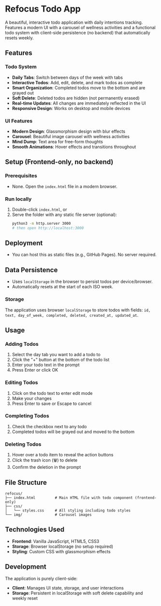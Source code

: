 # Refocus Todo App

A beautiful, interactive todo application with daily intentions tracking. Features a modern UI with a carousel of wellness activities and a functional todo system with client-side persistence (no backend) that automatically resets weekly.

## Features

### Todo System
- **Daily Tabs**: Switch between days of the week with tabs
- **Interactive Todos**: Add, edit, delete, and mark todos as complete
- **Smart Organization**: Completed todos move to the bottom and are grayed out
- **Soft Delete**: Deleted todos are hidden (not permanently erased)
- **Real-time Updates**: All changes are immediately reflected in the UI
- **Responsive Design**: Works on desktop and mobile devices

### UI Features
- **Modern Design**: Glassmorphism design with blur effects
- **Carousel**: Beautiful image carousel with wellness activities
- **Mind Dump**: Text area for free-form thoughts
- **Smooth Animations**: Hover effects and transitions throughout

## Setup (Frontend-only, no backend)

### Prerequisites
- None. Open the `index.html` file in a modern browser.

### Run locally
1. Double-click `index.html`, or
2. Serve the folder with any static file server (optional):
   ```bash
   python3 -m http.server 3000
   # then open http://localhost:3000
   ```

## Deployment

- You can host this as static files (e.g., GitHub Pages). No server required.

## Data Persistence

- Uses `localStorage` in the browser to persist todos per device/browser.
- Automatically resets at the start of each ISO week.

### Storage

The application uses browser `localStorage` to store todos with fields:
`id, text, day_of_week, completed, deleted, created_at, updated_at`.

## Usage

### Adding Todos
1. Select the day tab you want to add a todo to
2. Click the "+" button at the bottom of the todo list
3. Enter your todo text in the prompt
4. Press Enter or click OK

### Editing Todos
1. Click on the todo text to enter edit mode
2. Make your changes
3. Press Enter to save or Escape to cancel

### Completing Todos
1. Check the checkbox next to any todo
2. Completed todos will be grayed out and moved to the bottom

### Deleting Todos
1. Hover over a todo item to reveal the action buttons
2. Click the trash icon (🗑️) to delete
3. Confirm the deletion in the prompt

## File Structure

```
refocus/
├── index.html         # Main HTML file with todo component (frontend-only)
├── css/
│   └── styles.css     # All styling including todo styles
└── img/               # Carousel images
```

## Technologies Used

- **Frontend**: Vanilla JavaScript, HTML5, CSS3
- **Storage**: Browser localStorage (no setup required)
- **Styling**: Custom CSS with glassmorphism effects

## Development

The application is purely client-side:
- **Client**: Manages UI state, storage, and user interactions
- **Storage**: Persistent in localStorage with soft delete capability and weekly reset
